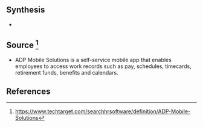 ## Synthesis
- 
## Source [^1]
- ADP Mobile Solutions is a self-service mobile app that enables employees to access work records such as pay, schedules, timecards, retirement funds, benefits and calendars.
## References

[^1]: https://www.techtarget.com/searchhrsoftware/definition/ADP-Mobile-Solutions